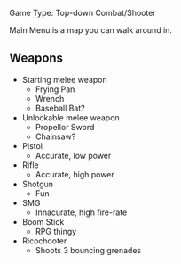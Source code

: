 Game Type: Top-down Combat/Shooter

Main Menu is a map you can walk around in.


## Weapons
* Starting melee weapon
    * Frying Pan
    * Wrench
    * Baseball Bat?
* Unlockable melee weapon
    * Propellor Sword
    * Chainsaw?
* Pistol
    * Accurate, low power
* Rifle
    * Accurate, high power
* Shotgun
    * Fun
* SMG
    * Innacurate, high fire-rate
* Boom Stick
    * RPG thingy
* Ricochooter
    * Shoots 3 bouncing grenades